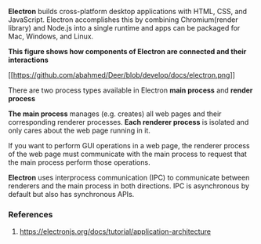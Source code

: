 **Electron** builds cross-platform desktop applications with HTML, CSS, and JavaScript. Electron accomplishes this by combining Chromium(render library) and Node.js into a single runtime and apps can be packaged for Mac, Windows, and Linux.

**This figure shows how components of Electron are connected and their interactions**

[[https://github.com/abahmed/Deer/blob/develop/docs/electron.png]]

There are two process types available in Electron **main process** and **render process**

**The main process** manages (e.g. creates) all web pages and their corresponding renderer processes. **Each renderer process** is isolated and only cares about the web page running in it.

If you want to perform GUI operations in a web page, the renderer process of the web page must communicate with the main process to request that the main process perform those operations.

**Electron** uses interprocess communication (IPC) to communicate between renderers and the main process in both directions. IPC is asynchronous by default but also has synchronous APIs.

### References

1. https://electronjs.org/docs/tutorial/application-architecture